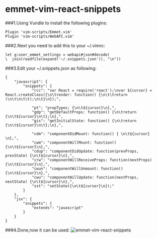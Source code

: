 # emmet-vim-react-snippets

###1.Using Vundle to install the following plugins:
```
Plugin 'vim-scripts/Emmet.vim'
Plugin 'vim-scripts/WebAPI.vim'
```

###2.Next you need to add this to your ~/.vimrc:
```
let g:user_emmet_settings = webapi#json#decode(
\  join(readfile(expand('~/.snippets.json')), "\n"))
```

###3.Edit your ~/.snippets.json as following:
```
{
    "javascript": {
        "snippets": {
            "rcc": "var React = require('react');\nvar ${cursor} = React.createClass({\n\trender: function() {\n\t\treturn (\n\t\n\t\t);\n\t}\n});",

            "pt": "propTypes: {\n\t${cursor}\n},",
            "gdp": "getDefaultProps: function() {\n\treturn {\n\t${cursor}\n\t};\n},",
            "gis": "getInitialState: function() {\n\treturn {\n\t${cursor}\n\t};\n},",

            "cdm": "componentDidMount: function() { \n\t${cursor} \n},",
            "cwm": "componentWillMount: function() {\n\t${cursor}\n},",
            "cdup": "componentDidUpdate: function(prevProps, prevState) {\n\t${cursor}\n},",
            "crw": "componentWillReceiveProps: function(nextProps) {\n\t${cursor}\n},",
            "cwun": "componentWillUnmount: function() {\n\t${cursor}\n},",
            "cwu": "componentWillUpdate: function(nextProps, nextState) {\n\t${cursor}\n},",
            "sst": "setState({\n\t${cursor}\n});"
        }
    },
    "jsx": {
        "snippets": {
            "extends": "javascript"
        }
    }
}
```
###4.Done,now it can be used:
![emmet-vim-react-snippets](http://duteng.github.io/img/emmet-vim-react-snippets.gif)


